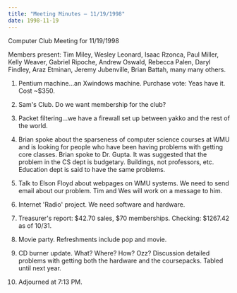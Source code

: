 ```yaml
---
title: "Meeting Minutes – 11/19/1998"
date: 1998-11-19
---
```

Computer Club Meeting for 11/19/1998 </p><p>
Members present: Tim Miley, Wesley Leonard, Isaac Rzonca, Paul Miller, Kelly Weaver, Gabriel Ripoche, Andrew Oswald, Rebecca Palen, Daryl Findley, Araz Etminan, Jeremy Jubenville, Brian Battah, many many others. </p><p>
1) Pentium machine...an Xwindows machine.  Purchase vote: Yeas have it.  Cost ~$350.   </p><p>
2) Sam's Club.  Do we want membership for the club?   </p><p>
3) Packet filtering...we have a firewall set up between yakko and the rest of the world. </p><p>
4) Brian spoke about the sparseness of computer science courses at WMU and is looking for people who have been having problems with getting core classes. Brian spoke to Dr. Gupta.  It was suggested that the problem in the CS dept is budgetary.  Buildings, not professors, etc.  Education dept is said to have the same problems. </p><p>
5) Talk to Elson Floyd about webpages on WMU systems.  We need to send email about our problem.  Tim and Wes will work on a message to him. </p><p>
6) Internet 'Radio' project.  We need software and hardware.   </p><p>
7) Treasurer's report: $42.70 sales, $70 memberships.  Checking: $1267.42 as of 10/31. </p><p>
8) Movie party.  Refreshments include pop and movie.   </p><p>
9) CD burner update.  What?  Where?  How?  Ozz?  Discussion detailed problems with getting both the hardware and the coursepacks.  Tabled until next year. </p><p>
10) Adjourned at 7:13 PM. </p><p>
</p>
